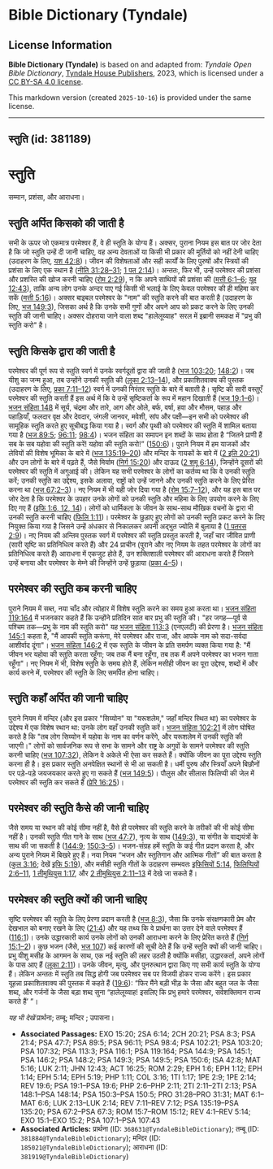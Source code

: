 # Bible Dictionary (Tyndale)

## License Information

**Bible Dictionary (Tyndale)** is based on and adapted from: _Tyndale Open Bible Dictionary_, [Tyndale House Publishers](https://tyndaleopenresources.com/), 2023, which is licensed under a [CC BY-SA 4.0 license](https://creativecommons.org/licenses/by-sa/4.0/legalcode.en).

This markdown version (created `2025-10-16`) is provided under the same license.



--------------------------------

## स्तुति (id: 381189)

स्तुति
======

सम्मान, प्रशंसा, और आराधना।

स्तुति अर्पित किसको की जाती है
------------------------------

सभी के ऊपर जो एकमात्र परमेश्वर हैं, वे ही स्तुति के योग्य हैं। अक्सर, पुराना नियम इस बात पर जोर देता है कि जो स्तुति उन्हें दी जानी चाहिए, वह अन्य देवताओं या किसी भी प्रकार की मूर्तियों को नहीं देनी चाहिए (उदाहरण के लिए, [यश 42:8](https://ref.ly/Isa42:8))। जीवन की विशेषताओं और सही कार्यों के लिए पुरुषों और स्त्रियों की प्रशंसा के लिए एक स्थान है ([नीति 31:28–31](https://ref.ly/Prov31:28-Prov31:31); [1 पत 2:14](https://ref.ly/1Pet2:14))। अन्ततः, फिर भी, उन्हें परमेश्वर की प्रशंसा और प्रशस्ति की खोज करनी चाहिए ([रोम 2:29](https://ref.ly/Rom2:29)), न कि अपने साथियों की प्रशंसा की ([मत्ती 6:1–6](https://ref.ly/Matt6:1-Matt6:6); [यूह 12:43](https://ref.ly/John12:43)), ताकि अन्य लोग उनके अन्दर पाए गई किसी भी भलाई के लिए केवल परमेश्वर की ही महिमा कर सकें ([मत्ती 5:16](https://ref.ly/Matt5:16))। अक्सर बाइबल परमेश्वर के "नाम" की स्तुति करने की बात करती है (उदाहरण के लिए, [भज 149:3](https://ref.ly/Ps149:3)), जिसका अर्थ है कि उनके सभी गुणों और अपने आप को प्रकट करने के लिए उनकी स्तुति की जानी चाहिए। अक्सर दोहराया जाने वाला शब्द "हालेलूय्याह" सरल में इब्रानी समकक्ष में "प्रभु की स्तुति करो" है।

स्तुति किसके द्वारा की जाती है
------------------------------

परमेश्वर की पूर्ण रूप से स्तुति स्वर्ग में उनके स्वर्गदूतों द्वारा की जाती है ([भज 103:20](https://ref.ly/Ps103:20); [148:2](https://ref.ly/Ps148:2))। जब यीशु का जन्म हुआ, तब उन्होंने उनकी स्तुति की ([लूका 2:13–14](https://ref.ly/Luke2:13-Luke2:14)), और प्रकाशितवाक्य की पुस्तक (उदाहरण के लिए, [प्रका 7:11–12](https://ref.ly/Rev7:11-Rev7:12)) स्वर्ग में उनकी निरंतर स्तुति के बारे में बताती है। सृष्टि की सारी वस्तुएँ परमेश्वर की स्तुति करती हैं इस अर्थ में कि वे उन्हें सृष्टिकर्ता के रूप में महान दिखाती हैं ([भज 19:1–6](https://ref.ly/Ps19:1-Ps19:6))। [भजन संहिता 148](https://ref.ly/Ps148:1-Ps148:14) में सूर्य, चंद्रमा और तारे, आग और ओले, बर्फ, वर्षा, हवा और मौसम, पहाड़ और पहाड़ियाँ, फलदार वृक्ष और देवदार, जंगली जानवर, मवेशी, सांप और पक्षी—इन सभी को परमेश्वर की सामूहिक स्तुति करते हुए सूचीबद्ध किया गया है। स्वर्ग और पृथ्वी को परमेश्वर की स्तुति में शामिल बताया गया है ([भज 89:5](https://ref.ly/Ps89:5); [96:11](https://ref.ly/Ps96:11); [98:4](https://ref.ly/Ps98:4))। भजन संहिता का समापन इन शब्दों के साथ होता है “जितने प्राणी हैं सब के सब यहोवा की स्तुति करें! यहोवा की स्तुति करो!” ([150:6](https://ref.ly/Ps150:6))। पुराने नियम में हम याजकों और लेवियों की विशेष भूमिका के बारे में ([भज 135:19–20](https://ref.ly/Ps135:19-Ps135:20)) और मन्दिर के गायकों के बारे में ([2 इति 20:21](https://ref.ly/2Chr20:21)) और उन लोगों के बारे में पढ़ते हैं, जैसे मिर्याम ([निर्ग 15:20](https://ref.ly/Exod15:20)) और दाऊद ([2 शमू 6:14](https://ref.ly/2Sam6:14)), जिन्होंने दूसरों की परमेश्वर की स्तुति में अगुआई की। लेकिन यह सभी परमेश्वर के लोगों का कर्तव्य था कि वे उनकी स्तुति करें; उनकी स्तुति का उद्देश्य, इसके अलावा, राष्ट्रों को उन्हें जानने और उनकी स्तुति करने के लिए प्रेरित करना था ([भज 67:2–3](https://ref.ly/Ps67:2-Ps67:3))। नए नियम में भी यही जोर दिया गया है ([रोम 15:7–12](https://ref.ly/Rom15:7-Rom15:12)), और यह इस बात पर जोर देता है कि परमेश्वर के उपहार उनके लोगों को उनकी स्तुति और महिमा के लिए उपयोग करने के लिए दिए गए हैं ([इफि 1:6, 12, 14](https://ref.ly/Eph1:6,Eph1:12,Eph1:14))। लोगों को धार्मिकता के जीवन के साथ\-साथ मौखिक वचनों के द्वारा भी उनकी स्तुति करनी चाहिए ([फिलि 1:11](https://ref.ly/Phil1:11))। परमेश्वर के छुड़ाए हुए लोगों को उनकी स्तुति प्रकट करने के लिए नियुक्त किया गया है जिसने उन्हें अंधकार से निकालकर अपनी अद्भुत ज्योति में बुलाया है ([1 पतरस 2:9](https://ref.ly/1Pet2:9))। नए नियम की अन्तिम पुस्तक स्वर्ग में परमेश्वर की स्तुति प्रस्तुत करती है, जहाँ चार जीवित प्राणी (सारी सृष्टि का प्रतिनिधित्व करते हैं) और 24 प्राचीन (पुराने और नए नियम के तहत परमेश्वर के लोगों का प्रतिनिधित्व करते हैं) आराधना में एकजुट होते हैं, उन शक्तिशाली परमेश्वर की आराधना करते हैं जिसने उन्हें बनाया और परमेश्वर के मेम्ने की जिन्होंने उन्हें छुड़ाया ([प्रका 4–5](https://ref.ly/Rev4:1-Rev5:14))।

परमेश्वर की स्तुति कब करनी चाहिए
--------------------------------

पुराने नियम में सब्त, नया चाँद और त्योहार में विशेष स्तुति करने का समय हुआ करता था। [भजन संहिता 119:164](https://ref.ly/Ps119:164) में भजनकार कहते हैं कि उन्होंने प्रतिदिन सात बार प्रभु की स्तुति की। "हर जगह—पूर्व से पश्चिम तक—प्रभु के नाम की स्तुति करो" यह [भजन संहिता 113:3](https://ref.ly/Ps113:3) (एनएलटी) की प्रेरणा है। [भजन संहिता 145:1](https://ref.ly/Ps145:1) कहता है, "मैं आपकी स्तुति करूंगा, मेरे परमेश्वर और राजा, और आपके नाम को सदा\-सर्वदा आशीर्वाद दूंगा"। [भजन संहिता 146:2](https://ref.ly/Ps146:2) में एक स्तुति के जीवन के प्रति समर्पण व्यक्त किया गया है: "मैं जीवन भर यहोवा की स्तुति करता रहूँगा; जब तक मैं बना रहूँगा, तब तक मैं अपने परमेश्वर का भजन गाता रहूँगा"। नए नियम में भी, विशेष स्तुति के समय होते हैं, लेकिन मसीही जीवन का पूरा उद्देश्य, शब्दों में और कार्य करने में, परमेश्वर की स्तुति के लिए समर्पित होना चाहिए।

स्तुति कहाँ अर्पित की जानी चाहिए
--------------------------------

पुराने नियम में मन्दिर (और इस प्रकार "सिय्योन" या "यरूशलेम," जहाँ मन्दिर स्थित था) का परमेश्वर के उद्देश्य में एक विशेष स्थान था: उनके लोग वहाँ उनकी स्तुति करें। [भजन संहिता 102:21](https://ref.ly/Ps102:21) में लोग घोषित करते है कि "तब लोग सिय्योन में यहोवा के नाम का वर्णन करेंगे, और यरूशलेम में उनकी स्तुति की जाएगी।" लोगों को सार्वजनिक रूप से सभा के सामने और राष्ट्र के अगुवों के सामने परमेश्वर की स्तुति करनी चाहिए ([भज 107:32](https://ref.ly/Ps107:32)), लेकिन वे अकेले भी ऐसा कर सकते हैं। क्योंकि जीवन का पूरा उद्देश्य स्तुति करना ही है। इस प्रकार स्तुति अनपेक्षित स्थानों से भी आ सकती है। धर्मी पुरुष और स्त्रियाँ अपने बिछौनों पर पड़े\-पड़े जयजयकार करते हुए गा सकते हैं ([भज 149:5](https://ref.ly/Ps149:5))। पौलुस और सीलास फिलिप्पी की जेल में परमेश्वर की स्तुति कर सकते हैं ([प्रेरि 16:25](https://ref.ly/Acts16:25))।

परमेश्वर की स्तुति कैसे की जानी चाहिए
-------------------------------------

जैसे समय या स्थान की कोई सीमा नहीं है, वैसे ही परमेश्वर की स्तुति करने के तरीकों की भी कोई सीमा नहीं है। उनकी स्तुति गीत गाने के साथ ([भज 47:7](https://ref.ly/Ps47:7)), नृत्य के साथ ([149:3](https://ref.ly/Ps149:3)), या संगीत के वाद्ययंत्रों के साथ की जा सकती है ([144:9](https://ref.ly/Ps144:9); [150:3–5](https://ref.ly/Ps150:3-Ps150:5))। भजन\-संग्रह हमें स्तुति के कई गीत प्रदान करता है, और अन्य पुराने नियम में बिखरे हुए हैं। नया नियम “भजन और स्तुतिगान और आत्मिक गीतों” की बात करता है ([कुल 3:16](https://ref.ly/Col3:16); देखें [इफि 5:19](https://ref.ly/Eph5:19)), और मसीही स्तुति गीतों के उदाहरण सम्भवतः [इफिसियों 5:14](https://ref.ly/Eph5:14), [फिलिप्पियों 2:6–11](https://ref.ly/Phil2:6-Phil2:11), [1 तीमुथियुस 1:17](https://ref.ly/1Tim1:17), और [2 तीमुथियुस 2:11–13](https://ref.ly/2Tim2:11-2Tim2:13) में देखे जा सकते हैं।

परमेश्वर की स्तुति क्यों की जानी चाहिए
--------------------------------------

सृष्टि परमेश्वर की स्तुति के लिए प्रेरणा प्रदान करती है ([भज 8:3](https://ref.ly/Ps8:3)), जैसा कि उनके संरक्षणकारी प्रेम और देखभाल को बनाए रखने के लिए ([21:4](https://ref.ly/Ps21:4)) और यह तथ्य कि वे प्रार्थना का उत्तर देने वाले परमेश्वर हैं ([116:1](https://ref.ly/Ps116:1))। उनके उद्धारकारी कार्य उनके लोगों को उनकी आराधना करने के लिए प्रेरित करते हैं ([निर्ग 15:1–2](https://ref.ly/Exod15:1-Exod15:2))। कुछ भजन (जैसे, [भज 107](https://ref.ly/Ps107:1-Ps107:43)) कई कारणों की सूची देते हैं कि उन्हें स्तुति क्यों की जानी चाहिए। प्रभु यीशु मसीह के आगमन के साथ, एक नई स्तुति की लहर उठती है क्योंकि मसीहा, उद्धारकर्ता, अपने लोगों के पास आए हैं ([लूका 2:11](https://ref.ly/Luke2:11))। उनके जीवन, मृत्यु, और पुनरुत्थान द्वारा किए गए सभी कार्य स्तुति के योग्य हैं। लेकिन अन्ततः में स्तुति तब सिद्ध होगी जब परमेश्वर सब पर विजयी होकर राज्य करेंगे। इस प्रकार यूहन्ना प्रकाशितवाक्य की पुस्तक में कहते हैं ([19:6](https://ref.ly/Rev19:6)): “फिर मैंने बड़ी भीड़ के जैसा और बहुत जल के जैसा शब्द, और गर्जनों के जैसा बड़ा शब्द सुना “हालेलूय्याह! इसलिए कि प्रभु हमारे परमेश्वर, सर्वशक्तिमान राज्य करते हैं’ ”।

*यह भी देखें* प्रार्थना; तम्बू; मन्दिर ; उपासना।

* **Associated Passages:** EXO 15:20; 2SA 6:14; 2CH 20:21; PSA 8:3; PSA 21:4; PSA 47:7; PSA 89:5; PSA 96:11; PSA 98:4; PSA 102:21; PSA 103:20; PSA 107:32; PSA 113:3; PSA 116:1; PSA 119:164; PSA 144:9; PSA 145:1; PSA 146:2; PSA 148:2; PSA 149:3; PSA 149:5; PSA 150:6; ISA 42:8; MAT 5:16; LUK 2:11; JHN 12:43; ACT 16:25; ROM 2:29; EPH 1:6; EPH 1:12; EPH 1:14; EPH 5:14; EPH 5:19; PHP 1:11; COL 3:16; 1TI 1:17; 1PE 2:9; 1PE 2:14; REV 19:6; PSA 19:1–PSA 19:6; PHP 2:6–PHP 2:11; 2TI 2:11–2TI 2:13; PSA 148:1–PSA 148:14; PSA 150:3–PSA 150:5; PRO 31:28–PRO 31:31; MAT 6:1–MAT 6:6; LUK 2:13–LUK 2:14; REV 7:11–REV 7:12; PSA 135:19–PSA 135:20; PSA 67:2–PSA 67:3; ROM 15:7–ROM 15:12; REV 4:1–REV 5:14; EXO 15:1–EXO 15:2; PSA 107:1–PSA 107:43
* **Associated Articles:** प्रार्थना (ID: `368631@TyndaleBibleDictionary`); तम्बू (ID: `381884@TyndaleBibleDictionary`); मन्दिर (ID: `185021@TyndaleBibleDictionary`); आराधना (ID: `381919@TyndaleBibleDictionary`)

